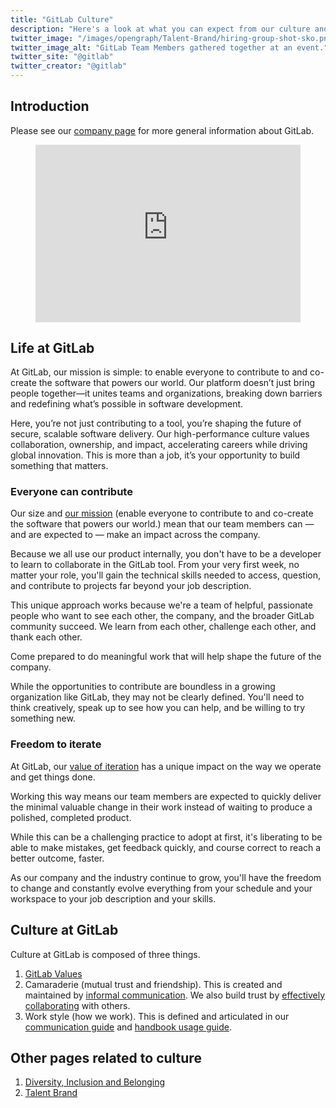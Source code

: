 ```yaml
---
title: "GitLab Culture"
description: "Here's a look at what you can expect from our culture and all-remote environment."
twitter_image: "/images/opengraph/Talent-Brand/hiring-group-shot-sko.png"
twitter_image_alt: "GitLab Team Members gathered together at an event."
twitter_site: "@gitlab"
twitter_creator: "@gitlab"
---
```


## Introduction

Please see our [company page](/handbook/company/) for more general information about GitLab.

<!-- blank line -->
<figure style="padding:56.25% 0 0 0;position:relative;">
  <iframe src="https://player.vimeo.com/video/1093814919" frameborder="0" allow="autoplay; fullscreen; picture-in-picture" style="position:absolute;top:0;left:0;width:100%;height:100%;"></iframe>
</figure>
<!-- blank line -->

## Life at GitLab

At GitLab, our mission is simple: to enable everyone to contribute to and co-create the software that powers our world. Our platform doesn’t just bring people together—it unites teams and organizations, breaking down barriers and redefining what’s possible in software development.

Here, you’re not just contributing to a tool, you’re shaping the future of secure, scalable software delivery. Our high-performance culture values collaboration, ownership, and impact, accelerating careers while driving global innovation.
This is more than a job, it’s your opportunity to build something that matters.

### Everyone can contribute

Our size and [our mission](/handbook/company/mission/#mission) (enable everyone to contribute to and co-create the software that powers our world.) mean that our team members can — and are expected to — make an impact across the company.

Because we all use our product internally, you don't have to be a developer to learn to collaborate in the GitLab tool.
From your very first week, no matter your role, you'll gain the technical skills needed to access, question, and contribute to projects far beyond your job description.

This unique approach works because we're a team of helpful, passionate people who want to see each other, the company, and the broader GitLab community succeed.
We learn from each other, challenge each other, and thank each other.

Come prepared to do meaningful work that will help shape the future of the company.

While the opportunities to contribute are boundless in a growing organization like GitLab, they may not be clearly defined.
You'll need to think creatively, speak up to see how you can help, and be willing to try something new.

### Freedom to iterate

At GitLab, our [value of iteration](/handbook/values/#iteration) has a unique impact on the way we operate and get things done.

Working this way means our team members are expected to quickly deliver the minimal valuable change in their work instead of waiting to produce a polished, completed product.

While this can be a challenging practice to adopt at first, it's liberating to be able to make mistakes, get feedback quickly, and course correct to reach a better outcome, faster.

As our company and the industry continue to grow, you'll have the freedom to change and constantly evolve everything from your schedule and your workspace to your job description and your skills.

## Culture at GitLab

Culture at GitLab is composed of three things.

1. [GitLab Values](/handbook/values/)
1. Camaraderie (mutual trust and friendship). This is created and maintained by [informal communication](all-remote/informal-communication/). We also build trust by [effectively collaborating](/handbook/values/#dont-let-each-other-fail) with others.
1. Work style (how we work). This is defined and articulated in our [communication guide](/handbook/communication/) and [handbook usage guide](/handbook/about/handbook-usage/).

## Other pages related to culture

1. [Diversity, Inclusion and Belonging](inclusion/)
1. [Talent Brand](/handbook/people-group/employment-branding/)
